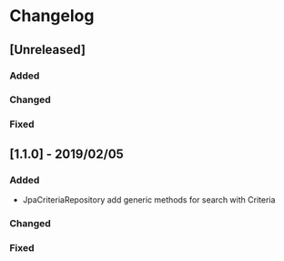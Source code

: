 # Changelog

## [Unreleased]
### Added

### Changed

### Fixed

## [1.1.0] - 2019/02/05
### Added
- JpaCriteriaRepository add generic methods for search with Criteria

### Changed

### Fixed
